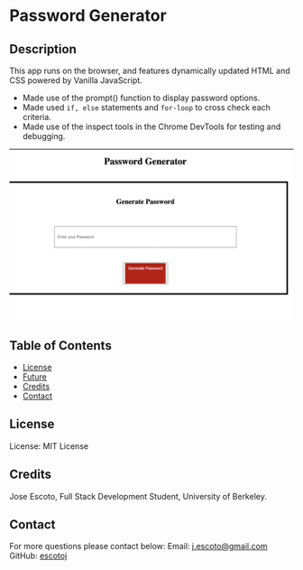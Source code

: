 # Password Generator 

## Description

This app runs on the browser, and features dynamically updated HTML and CSS powered by Vanilla JavaScript.
- Made use of the prompt() function to display password options.
- Made used `if, else` statements and `for-loop` to cross check each criteria. 
- Made use of the inspect tools in the Chrome DevTools for testing and debugging. 

![This is an image](Screenshot3.png)

## Table of Contents

- [License](#License)
- [Future](#Future)
- [Credits](#Credits)
- [Contact](#Contact)

## License

License: MIT License

## Credits

Jose Escoto, Full Stack Development Student, University of Berkeley.

## Contact

For more questions please contact below:
Email: j.escoto@gmail.com
GitHub: [escotoj](https://github.com/escotoj)






